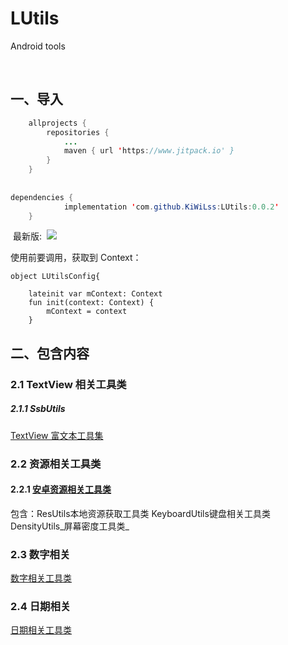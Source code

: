 # LUtils
Android tools

​
## 一、导入
```java
    allprojects {
        repositories {
            ...
            maven { url 'https://www.jitpack.io' }
        }
    }
​
​
dependencies {
            implementation 'com.github.KiWiLss:LUtils:0.0.2'
    }
```
​
最新版:
​
   ![](https://www.jitpack.io/v/KiWiLss/LUtils.svg)

使用前要调用，获取到 Context：
```
object LUtilsConfig{
​
    lateinit var mContext: Context
    fun init(context: Context) {
        mContext = context
    }
```
## 二、包含内容
### 2.1 TextView 相关工具类
##### 2.1.1 SsbUtils
[TextView 富文本工具集](https://www.yuque.com/bibly/selhsz/vu6f52)


### 2.2 资源相关工具类
#### 2.2.1 [安卓资源相关工具类](https://www.yuque.com/bibly/selhsz/txmw31)
包含：ResUtils本地资源获取工具类
   KeyboardUtils键盘相关工具类
   DensityUtils_屏幕密度工具类_
### 2.3 数字相关
[数字相关工具类](https://www.yuque.com/bibly/selhsz/ncde4q)
### 2.4 日期相关
[日期相关工具类](https://www.yuque.com/bibly/selhsz/odrol4)
